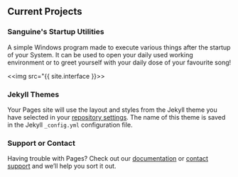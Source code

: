 ## Current Projects


### Sanguine's Startup Utilities

A simple Windows program made to execute various things after the startup of your System.
It can be used to open your daily used working environment or to greet yourself with your daily dose of your favourite song!

<<img src="{{ site.interface }}>>

### Jekyll Themes

Your Pages site will use the layout and styles from the Jekyll theme you have selected in your [repository settings](https://github.com/SanguineTunic/sanguinetunic.github.io/settings). The name of this theme is saved in the Jekyll `_config.yml` configuration file.

### Support or Contact

Having trouble with Pages? Check out our [documentation](https://help.github.com/categories/github-pages-basics/) or [contact support](https://github.com/contact) and we’ll help you sort it out.
